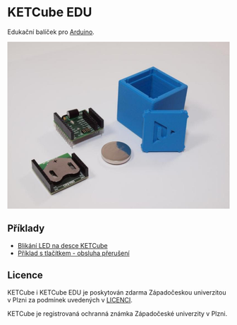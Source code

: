 # KETCube EDU

Edukační balíček pro [Arduino](https://www.arduino.cc).

![KETCube platform OLD PHOTO](ketCube_all_photo_webQ.jpg)

## Příklady
  * [Blikání LED na desce KETCube](pages/example_onBoardLED.md)
  * [Příklad s tlačítkem - obsluha přerušení](pages/example_buttonLED.md)

## Licence

KETCube i KETCube EDU je poskytován zdarma Západočeskou univerzitou v Plzni za podmínek uvedených v [LICENCI](LICENSE.md).

KETCube je registrovaná ochranná známka Západočeské univerzity v Plzni.

